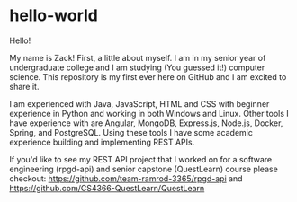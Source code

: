# hello-world
Hello!

My name is Zack! First, a little about myself. 
I am in my senior year of undergraduate college and I am studying (You guessed it!) computer science. 
This repository is my first ever here on GitHub and I am excited to share it. 

I am experienced with Java, JavaScript, HTML and CSS with beginner experience in Python and working in both Windows and Linux. Other tools I have experience with are Angular, MongoDB, Express.js, Node.js, Docker, Spring, and PostgreSQL. Using these tools I have some academic experience building and implementing REST APIs. 

If you'd like to see my REST API project that I worked on for a software engineering (rpgd-api) and senior capstone (QuestLearn) course please checkout: https://github.com/team-ramrod-3365/rpgd-api and https://github.com/CS4366-QuestLearn/QuestLearn
